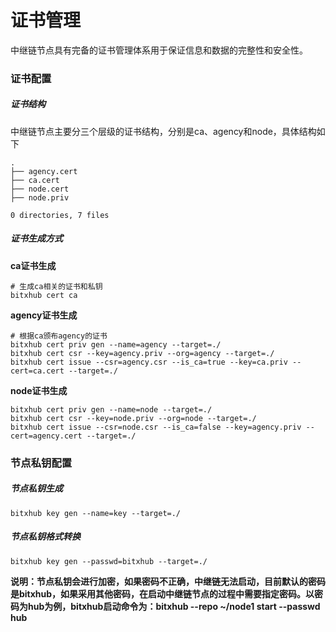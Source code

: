 # 证书管理

中继链节点具有完备的证书管理体系用于保证信息和数据的完整性和安全性。

### 证书配置

##### 证书结构

中继链节点主要分三个层级的证书结构，分别是ca、agency和node，具体结构如下

~~~
.
├── agency.cert
├── ca.cert
├── node.cert
├── node.priv

0 directories, 7 files
~~~

##### 证书生成方式

**ca证书生成**

~~~shell
# 生成ca相关的证书和私钥
bitxhub cert ca
~~~

**agency证书生成**

~~~shell
# 根据ca颁布agency的证书
bitxhub cert priv gen --name=agency --target=./
bitxhub cert csr --key=agency.priv --org=agency --target=./
bitxhub cert issue --csr=agency.csr --is_ca=true --key=ca.priv --cert=ca.cert --target=./
~~~

**node证书生成**

~~~shell
bitxhub cert priv gen --name=node --target=./
bitxhub cert csr --key=node.priv --org=node --target=./
bitxhub cert issue --csr=node.csr --is_ca=false --key=agency.priv --cert=agency.cert --target=./
~~~

### 节点私钥配置

##### 节点私钥生成

~~~shell
bitxhub key gen --name=key --target=./
~~~

##### 节点私钥格式转换

~~~shell
bitxhub key gen --passwd=bitxhub --target=./
~~~

**说明：节点私钥会进行加密，如果密码不正确，中继链无法启动，目前默认的密码是bitxhub，如果采用其他密码，在启动中继链节点的过程中需要指定密码。以密码为hub为例，bitxhub启动命令为：bitxhub --repo ~/node1 start --passwd hub**

